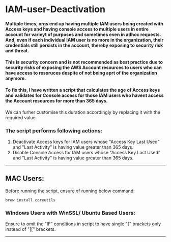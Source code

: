 # IAM-user-Deactivation

#### Multiple times, orgs end up having multiple IAM users being created with Access keys and having console access to multiple users in entire account for varieyt of purposes and sometimes even in adhoc requests. And, even if each individual IAM user is no more in the organization, their credentials still persists in the account, thereby exposing to security risk and threat.

#### This is security concern and is not recommended as best practice due to security risks of exposing the AWS Account resources to users who can have access to resoruces despite of not being aprt of the organization anymore.

#### To fix this, I have written a script that calculates the age of Access keys and validates for Console access for those IAM users who havent access the Account resources for more than 365 days. 
We can furher customise this duration accordingly by replacing it with the required value.

### The script performs following actions:

1) Deactivate Access keys for IAM users whose "Access Key Last Used" and "Last Activity" is having value greater than 365 days.
2) Disable Console Access for IAM users whose "Access Key Last Used" and "Last Activity" is having value greater than 365 days.

-------------------

## MAC Users:

Before running the script, ensure of running below command:
```
brew install coreutils

```

### Windows Users with WinSSL/ Ubuntu Based Users:

Ensure to omit the "IF" conditions in script to have single "[" brackets only instead of "[[" brackets.

-------------





